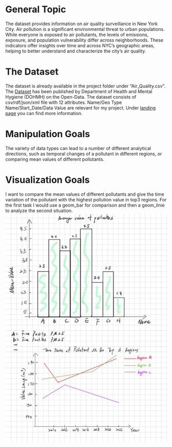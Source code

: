 # General Topic

The dataset provides information on air quality surveillance in New York
City. Air pollution is a significant environmental threat to urban
populations. While everyone is exposed to air pollutants, the levels of
emissions, exposure, and population vulnerability differ across
neighborhoods. These indicators offer insights over time and across
NYC’s geographic areas, helping to better understand and characterize
the city’s air quality.

# The Dataset

The dataset is already available in the project folder under
“Air\_Quality.csv”. The
[Dataset](https://catalog.data.gov/dataset/air-quality/resource/f3ed1638-92da-4f88-bb6b-7d3940514574)
has been published by Department of Health and Mental Hygiene (DOHMH) on
the Open-Data. The dataset consists of csv/rdf/json/xml file with 12
attributes. Name/Geo Type Name/Start\_Date/Data Value are relevant for
my project. Under [landing
page](https://data.cityofnewyork.us/Environment/Air-Quality/c3uy-2p5r/about_data)
you can find more information.

# Manipulation Goals

The variety of data types can lead to a number of different analytical
directions, such as temporal changes of a pollutant in different
regions, or comparing mean values of different pollutants.

# Visualization Goals

I want to compare the mean values of different pollutants and give the
time variation of the pollutant with the highest pollution value in top3
regions. For the first task I would use a geom\_bar for comparison and
then a geom\_linie to analyze the second situation. ![](airfoto.jpg)
